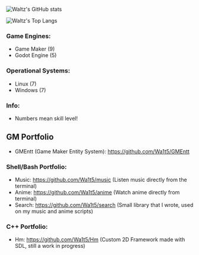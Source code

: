 ![Waltz's GitHub stats](https://github-readme-stats.vercel.app/api?username=wa1t5&theme=transparent&bg_color=0.5,000000,6200f5)


![Waltz's Top Langs](https://github-readme-stats.vercel.app/api/top-langs/?username=wa1t5&theme=transparent&bg_color=0.5,000000,6200f5)

### Game Engines:
* Game Maker            (9)
* Godot Engine          (5)

### Operational Systems:
* Linux                 (7)
* Windows               (7)

### Info:
* Numbers mean skill level!

## GM Portfolio
* GMEntt (Game Maker Entity System): https://github.com/Wa1t5/GMEntt

### Shell/Bash Portfolio:
* Music: https://github.com/Wa1t5/music (Listen music directly from the terminal)
* Anime: https://github.com/Wa1t5/anime (Watch anime directly from terminal)
* Search: https://github.com/Wa1t5/search (Small library that I wrote, used on my music and anime scripts)

### C++ Portfolio:
* Hm: https://github.com/Wa1t5/Hm (Custom 2D Framework made with SDL, still a work in progress)

